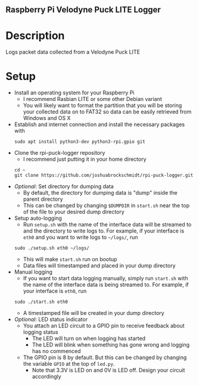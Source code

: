 ## Raspberry Pi Velodyne Puck LITE Logger

# Description

Logs packet data collected from a Velodyne Puck LITE

# Setup

 * Install an operating system for your Raspberry Pi
   - I recommend Rasbian LITE or some other Debian variant
   - You will likely want to format the partition that you will be storing your collected data on to FAT32 so data can be easily retrieved from Windows and OS X
 * Establish and internet connection and install the necessary packages with
    ```
    sudo apt install python3-dev python3-rpi.gpio git
    ```
 * Clone the rpi-puck-logger repository
   - I recommend just putting it in your home directory
    ```
    cd ~
    git clone https://github.com/joshuabrockschmidt/rpi-puck-logger.git
    ```
 * *Optional*: Set directory for dumping data
   - By default, the directory for dumping data is "dump" inside the parent directory
   - This can be changed by changing ```$DUMPDIR``` in ```start.sh``` near the top of the file to your desired dump directory
 * Setup auto-logging
   - Run ```setup.sh``` with the name of the interface data will be streamed to and the directory to write logs to. For example, if your interface is ```eth0``` and you want to write logs to ```~/logs/```, run
    ```
    sudo ./setup.sh eth0 ~/logs/
    ```
   - This will make ```start.sh``` run on bootup
   - Data files will timestamped and placed in your dump directory
 * Manual logging
   - If you want to start data logging manually, simply run ```start.sh``` with the name of the interface data is being streamed to. For example, if your interface is ```eth0```, run
    ```
    sudo ./start.sh eth0
    ```
   - A timestamped file will be created in your dump directory
 * *Optional*: LED status indicator
   - You attach an LED circuit to a GPIO pin to receive feedback about logging status
     * The LED will turn on when logging has started
     * The LED will blink when something has gone wrong and logging has no commenced
   - The GPIO pin is 8 by default. But this can be changed by changing the variable ```GPIO``` at the top of ```led.py```.
     * Note that 3.3V is LED on and 0V is LED off. Design your circuit accordingly

